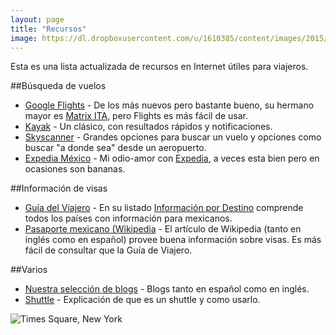 ```yaml
---
layout: page
title: "Recursos"
image: https://dl.dropboxusercontent.com/u/1610385/content/images/2015/05/2015-01-09-17-33-51-1.jpg
---
```

Esta es una lista actualizada de recursos en Internet útiles para viajeros.

##Búsqueda de vuelos

* [Google Flights](http://flights.google.com/) - De los más nuevos pero bastante bueno, su hermano mayor es [Matrix ITA](https://matrix.itasoftware.com/), pero Flights es más fácil de usar.
* [Kayak](http://www.kayak.com/) - Un clásico, con resultados rápidos y notificaciones.
* [Skyscanner](http://www.skyscanner.net/) - Grandes opciones para buscar un vuelo y opciones como buscar "a donde sea" desde un aeropuerto.
* [Expedia México](http://www.expedia.mx/) - Mi odio-amor con [Expedia](/expedia/), a veces esta bien pero en ocasiones son bananas.

##Información de visas

* [Guía del Viajero](http://guiadelviajero.sre.gob.mx/) - En su listado [Información por Destino](http://guiadelviajero.sre.gob.mx/index.php/informacion-por-destino) comprende todos los países con información para mexicanos.
* [Pasaporte mexicano (Wikipedia](http://es.wikipedia.org/wiki/Pasaporte_mexicano) - El artículo de Wikipedia (tanto en inglés como en español) provee buena información sobre visas. Es más fácil de consultar que la Guía de Viajero.

##Varios

* [Nuestra selección de blogs](/blogs-de-viajeros/) - Blogs tanto en español como en inglés.
* [Shuttle](/shuttles/) - Explicación de que es un shuttle y como usarlo.

![Times Square, New York](https://dl.dropboxusercontent.com/u/1610385/content/images/2015/05/2015-01-09-17-33-51.jpg)
